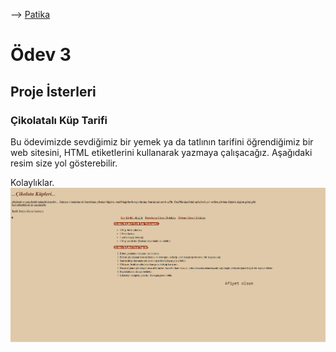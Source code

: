 --> [Patika](https://app.patika.dev)
# Ödev 3
## **Proje İsterleri**
### Çikolatalı Küp Tarifi

Bu ödevimizde sevdiğimiz bir yemek ya da tatlının tarifini öğrendiğimiz bir web sitesini, HTML etiketlerini kullanarak yazmaya çalışacağız. Aşağıdaki resim size yol gösterebilir.

Kolaylıklar.
![Odev3](cikolatakupleri.png)